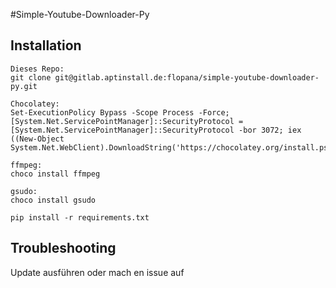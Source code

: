 #Simple-Youtube-Downloader-Py

## Installation
```
Dieses Repo:
git clone git@gitlab.aptinstall.de:flopana/simple-youtube-downloader-py.git

Chocolatey:
Set-ExecutionPolicy Bypass -Scope Process -Force; [System.Net.ServicePointManager]::SecurityProtocol = [System.Net.ServicePointManager]::SecurityProtocol -bor 3072; iex ((New-Object System.Net.WebClient).DownloadString('https://chocolatey.org/install.ps1'))

ffmpeg:
choco install ffmpeg

gsudo:
choco install gsudo

pip install -r requirements.txt
``` 

## Troubleshooting

Update ausführen oder mach en issue auf